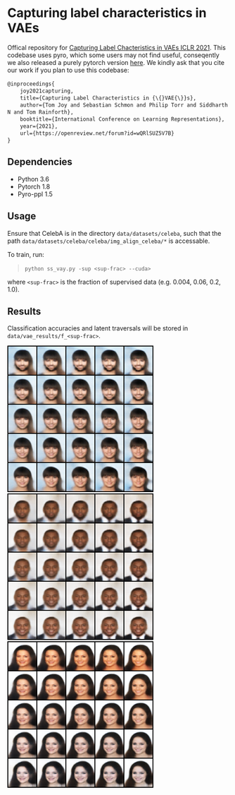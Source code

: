 
# Capturing label characteristics in VAEs

Offical repository for [Capturing Label Chacteristics in VAEs ICLR 2021](https://openreview.net/pdf?id=wQRlSUZ5V7B). This codebase uses pyro, which some users may not find useful, conseqently we also released a purely pytorch version [here](https://github.com/thwjoy/ccvae_pytorch). We kindly ask that you cite our work if you plan to use this codebase:

    @inproceedings{
        joy2021capturing,
        title={Capturing Label Characteristics in {\{}VAE{\}}s},
        author={Tom Joy and Sebastian Schmon and Philip Torr and Siddharth N and Tom Rainforth},
        booktitle={International Conference on Learning Representations},
        year={2021},
        url={https://openreview.net/forum?id=wQRlSUZ5V7B}
    }


## Dependencies

 * Python 3.6
 * Pytorch 1.8
 * Pyro-ppl 1.5


 ## Usage

 Ensure that CelebA is in the directory `data/datasets/celeba`, such that the path `data/datasets/celeba/celeba/img_align_celeba/*` is accessable. 

 To train, run:

>   `python ss_vay.py -sup <sup-frac> --cuda>`

where `<sup-frac>` is the fraction of supervised data (e.g. 0.004, 0.06, 0.2, 1.0).

## Results

Classification accuracies and latent traversals will be stored in `data/vae_results/f_<sup-frac>`.

![](readme_imgs/latent_walk_No_Beard_and_Male.png)![](readme_imgs/latent_walk_Smiling_and_Wearing_Necktie.png)![](readme_imgs/latent_walk_Pale_Skin_and_Young.png)